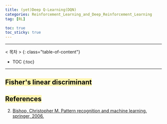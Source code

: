 ```yaml
---
title: (yet)Deep Q-Learning(DQN)
categories: Reinforcement_Learning_and_Deep_Reinforcement_Learning
tag: [RL]

toc: true
toc_sticky: true
---
```


---
< 목차 >
{: class="table-of-content"}
* TOC
{:toc}
---


## <mark style='background-color: #fff5b1'> Fisher's linear discriminant </mark>

## <mark style='background-color: #fff5b1'> References </mark>

2. [Bishop, Christopher M. Pattern recognition and machine learning. springer, 2006.](https://www.microsoft.com/en-us/research/people/cmbishop/prml-book/)

